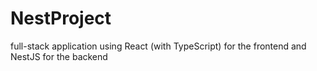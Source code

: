 # NestProject
full-stack application using React (with TypeScript) for the frontend and NestJS for the backend
